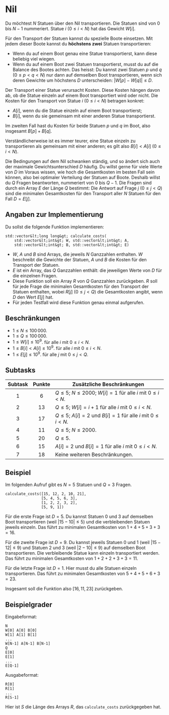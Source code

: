 # Nil

Du möchtest $N$ Statuen über den Nil transportieren.
Die Statuen sind von $0$ bis $N-1$ nummeriert.
Statue $i$ ($0 \leq i < N$) hat das Gewicht $W[i]$.

Für den Transport der Statuen kannst du spezielle Boote einsetzen.
Mit jedem dieser Boote kannst du **höchstens zwei** Statuen transportieren:

 * Wenn du auf einem Boot genau eine Statue transportierst, 
 kann diese beliebig viel wiegen.
 * Wenn du auf einem Boot zwei Statuen transportierst, 
 musst du auf die Balance des Bootes achten. Das heisst:
 Du kannst zwei Statuen $p$ und $q$ ($0 \leq p < q < N$) nur dann auf demselben Boot transportieren,
 wenn sich deren Gewichte um höchstens $D$ unterscheiden: $|W[p] - W[q]| \leq D$.

Der Transport einer Statue verursacht Kosten. Diese Kosten hängen davon ab, 
ob die Statue einzeln auf einem Boot transportiert wird oder nicht.
Die Kosten für den Transport von Statue $i$ ($0 \leq i < N$) betragen konkret:

* $A[i]$, wenn du die Statue einzeln auf einem Boot transportierst;
* $B[i]$, wenn du sie gemeinsam mit einer anderen Statue transportierst.

Im zweiten Fall hast du Kosten für beide Statuen $p$ und $q$ im Boot, 
also insgesamt $B[p] + B[q]$.

Verständlicherweise ist es immer teurer, eine Statue einzeln zu transportieren 
als gemeinsam mit einer anderen; es gilt also $B[i] < A[i]$ ($0 \leq i < N$).

Die Bedingungen auf dem Nil schwanken ständig, 
und so ändert sich auch der maximale Gewichtsunterschied $D$ häufig.
Du willst gerne für viele Werte von $D$ im Voraus wissen, 
wie hoch die Gesamtkosten im besten Fall sein können, 
also bei optimaler Verteilung der Statuen auf Boote.
Deshalb willst du $Q$ Fragen beantworten, nummeriert von $0$ bis $Q-1$.
Die Fragen sind durch ein Array $E$ der Länge $Q$ bestimmt:
Die Antwort auf Frage $j$ ($0 \leq j < Q$) sind die 
minimalen Gesamtkosten für den Transport aller $N$ Statuen
für den Fall $D = E[j]$.

## Angaben zur Implementierung

Du sollst die folgende Funktion implementieren:

```
std::vector&lt;long long&gt; calculate_costs(
    std::vector&lt;int&gt; W, std::vector&lt;int&gt; A, 
    std::vector&lt;int&gt; B, std::vector&lt;int&gt; E)
```

* $W$, $A$ und $B$ sind Arrays, die jeweils $N$ Ganzzahlen enthalten. $W$ beschreibt die Gewichte der Statuen, $A$ und $B$ die Kosten für den Transport der Statuen.
* $E$ ist ein Array, das $Q$ Ganzzahlen enthält: die jeweiligen Werte von $D$ für die einzelnen Fragen.
* Diese Funktion soll ein Array $R$ von $Q$ Ganzzahlen zurückgeben. $R$ soll für jede Frage die minimalen Gesamtkosten für den Transport der Statuen enthalten, wobei $R[j]$ ($0 \leq j < Q$) die Gesamtkosten angibt, wenn $D$ den Wert $E[j]$ hat.
* Für jeden Testfall wird diese Funktion genau einmal aufgerufen.


## Beschränkungen

* $1 \leq N \leq 100\,000$.
* $1 \leq Q \leq 100\,000$.
* $1 \leq W[i] \leq 10^{9}$.
   für alle $i$ mit $0 \leq i < N$.
* $1 \leq B[i] < A[i] \leq 10^{9}$.
   für alle $i$ mit $0 \leq i < N$.
* $1 \leq E[j] \leq 10^{9}$.
   für alle $j$ mit $0 \leq j < Q$.

## Subtasks

| Subtask | Punkte  | Zusätzliche Beschränkungen |
| :-----: | :----: | ---------------------- |
| 1       | $6$    | $Q \leq 5$; $N \leq 2000$; $W[i] = 1$ für alle $i$ mit $0 \leq i < N$.
| 2       | $13$   | $Q \leq 5$; $W[i] = i+1$ für alle $i$ mit $0 \leq i < N$.
| 3       | $17$   | $Q \leq 5$; $A[i] = 2$ und $B[i] = 1$ für alle $i$ mit $0 \leq i < N$.
| 4       | $11$   | $Q \leq 5$; $N \leq 2000$.
| 5       | $20$   | $Q \leq 5$.
| 6       | $15$   | $A[i] = 2$ und $B[i] = 1$ für alle $i$ mit $0 \leq i < N$.
| 7       | $18$   | Keine weiteren Beschränkungen.

## Beispiel

Im folgenden Aufruf gibt es $N = 5$ Statuen und $Q = 3$ Fragen.

```
calculate_costs([15, 12, 2, 10, 21],
                [5, 4, 5, 6, 3],
                [1, 2, 2, 3, 2],
                [5, 9, 1])
```

Für die erste Frage ist $D = 5$.
Du kannst Statuen $0$ und $3$ auf demselben Boot transportieren (weil $|15 - 10| \leq 5$) und die verbleibenden Statuen jeweils einzeln.
Das führt zu minimalen Gesamtkosten von $1+4+5+3+3 = 16$.

Für die zweite Frage ist $D = 9$.
Du kannst jeweils Statuen $0$ und $1$ (weil $|15 - 12| \leq 9$) und Statuen $2$ und $3$ (weil $|2 - 10| \leq 9$) auf demselben Boot transportieren.
Die verbleibende Statue kann einzeln transportiert werden.
Das führt zu minimalen Gesamtkosten von $1+2+2+3+3 = 11$.

Für die letzte Frage ist $D = 1$.
Hier musst du alle Statuen einzeln transportieren.
Das führt zu minimalen Gesamtkosten von $5+4+5+6+3 = 23$.

Insgesamt soll die Funktion also $[16, 11, 23]$ zurückgeben.

## Beispielgrader

Eingabeformat:

```
N
W[0] A[0] B[0]
W[1] A[1] B[1]
...
W[N-1] A[N-1] B[N-1]
Q
E[0]
E[1]
...
E[Q-1]
```

Ausgabeformat:

```
R[0]
R[1]
...
R[S-1]
```

Hier ist $S$ die Länge des Arrays $R$, das `calculate_costs` zurückgegeben hat.